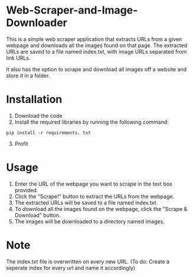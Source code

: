 # Web-Scraper-and-Image-Downloader

This is a simple web scraper application that extracts URLs from a given webpage and downloads all the images found on that page. The extracted URLs are saved to a file named index.txt, with image URLs separated from link URLs.

It also has the option to scrape and download all images off a website and store it in a folder.

# Installation
1. Download the code
2. Install the required libraries by running the following command:

  `pip install -r requirements. txt`

3. Profit

# Usage

1. Enter the URL of the webpage you want to scrape in the text box provided.
2. Click the "Scrape!" button to extract the URLs from the webpage.
3. The extracted URLs will be saved to a file named index.txt.
4. To download all the images found on the webpage, click the "Scrape & Download" button.
5. The images will be downloaded to a directory named images.

# Note
The index.txt file is overwritten on every new URL. 
(To do: Create a seperate index for every url and name it accordingly)